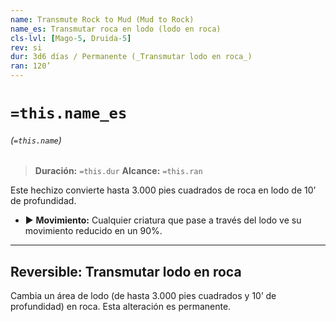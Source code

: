 ```yaml
---
name: Transmute Rock to Mud (Mud to Rock)
name_es: Transmutar roca en lodo (lodo en roca)
cls-lvl: [Mago-5, Druida-5]
rev: si
dur: 3d6 días / Permanente (_Transmutar lodo en roca_)
ran: 120’
---
```

# `=this.name_es`
###### (`=this.name`)

>**Duración:** `=this.dur`
>**Alcance:** `=this.ran`

Este hechizo convierte hasta 3.000 pies cuadrados de roca en lodo de 10’ de profundidad. 
- ▶ **Movimiento:** Cualquier criatura que pase a través del lodo ve su movimiento reducido en un 90%. 

---

## Reversible: Transmutar lodo en roca

Cambia un área de lodo (de hasta 3.000 pies cuadrados y 10’ de profundidad) en roca. Esta alteración es permanente.